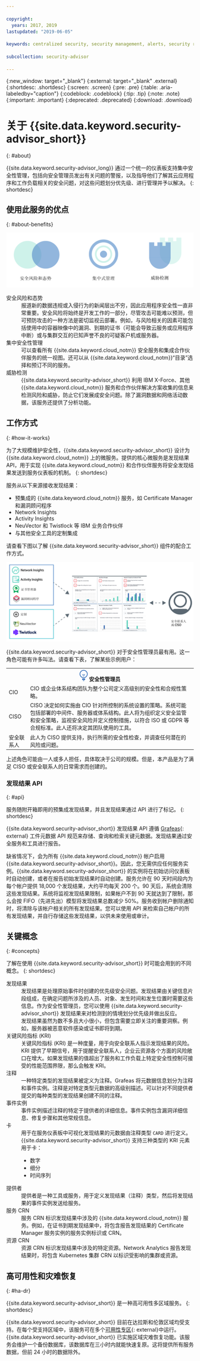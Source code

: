 ```yaml
---

copyright:
  years: 2017, 2019
lastupdated: "2019-06-05"

keywords: centralized security, security management, alerts, security risk, insights, threat detection

subcollection: security-advisor

---
```


{:new_window: target="_blank"}
{:external: target="_blank" .external}
{:shortdesc: .shortdesc}
{:screen: .screen}
{:pre: .pre}
{:table: .aria-labeledby="caption"}
{:codeblock: .codeblock}
{:tip: .tip}
{:note: .note}
{:important: .important}
{:deprecated: .deprecated}
{:download: .download}

# 关于 {{site.data.keyword.security-advisor_short}}
{: #about}

{{site.data.keyword.security-advisor_long}} 通过一个统一的仪表板支持集中安全性管理，包括向安全管理员发出有关问题的警报，以及指导他们了解其云应用程序和工作负载相关的安全问题，对这些问题划分优先级、进行管理并予以解决。
{: shortdesc}

## 使用此服务的优点
{: #about-benefits}

![{{site.data.keyword.security-advisor_short}} 体系结构](images/sa-benefits.png)


<dl>
  <dt>安全风险和态势</dt>
    <dd>报道新的数据违规或入侵行为的新闻层出不穷，因此应用程序安全性一直非常重要。安全风险将始终是开发工作的一部分，尽管攻击可能难以预测，但可预防攻击的一种方法是密切监视云部署。例如，与风险相关的因素可能包括使用中的容器映像中的漏洞、到期的证书（可能会导致云服务或应用程序中断）或与集群交互的已知声誉不良的可疑客户机或服务器。</dd>
  <dt>集中安全性管理</dt>
    <dd>可以查看所有 {{site.data.keyword.cloud_notm}} 安全服务和集成合作伙伴服务的统一视图。还可以从 {{site.data.keyword.cloud_notm}}“目录”选择和预订不同的服务。</dd>
  <dt>威胁检测</dt>
    <dd>{{site.data.keyword.security-advisor_short}} 利用 IBM X-Force、其他 {{site.data.keyword.cloud_notm}} 服务和合作伙伴解决方案收集的信息来检测风险和威胁，防止它们发展成安全问题。除了漏洞数据和网络活动数据，该服务还提供了分析功能。</dd>
</dl>


## 工作方式
{: #how-it-works}

为了大规模维护安全性，{{site.data.keyword.security-advisor_short}} 设计为 {{site.data.keyword.cloud_notm}} 上的微服务。提供的核心微服务是发现结果 API，用于实现 {{site.data.keyword.cloud_notm}} 和合作伙伴服务将安全发现结果发送到服务仪表板的机制。
{: shortdesc}

服务从以下来源接收发现结果：
* 预集成的 {{site.data.keyword.cloud_notm}} 服务，如 Certificate Manager 和漏洞顾问程序
* Network Insights
* Activity Insights
* NeuVector 和 Twistlock 等 IBM 业务合作伙伴
* 与其他安全工具的定制集成

请查看下图以了解 {{site.data.keyword.security-advisor_short}} 组件的配合工作方式。

![{{site.data.keyword.security-advisor_short}} 体系结构](images/how-it-works.png)



{{site.data.keyword.security-advisor_short}} 对于安全性管理员最有用。这一角色可能有许多叫法。请查看下表，了解某些示例用户：

<table>
  <tr>
    <th colspan=2><img src="images/idea.png" alt="灯泡图标"/> 安全性管理员</th>
  </tr>
  <tr>
    <td>CIO</td>
    <td>CIO 或企业体系结构团队为整个公司定义高级别的安全性和合规性策略。</td>
  </tr>
  <tr>
    <td>CISO</td>
    <td>CISO 决定如何实施由 CIO 针对所控制的系统设置的策略。系统可能包括部署的中间件、服务器或体系结构。此人将为组织定义安全监管和安全策略，监视安全风险并定义控制措施，以符合 ISO 或 GDPR 等合规标准。此人还将决定其团队使用的工具。</td>
  </tr>
  <tr>
    <td>安全联系人</td>
    <td>此人为 CISO 提供支持，执行所需的安全性检查，并调查任何潜在的风险或问题。</td>
  </tr>
</table>

上述角色可能由一人或多人担任，具体取决于公司的规模。但是，本产品是为了满足 CISO 或安全联系人的日常需求而创建的。


### 发现结果 API
{: #api}

服务随附开箱即用的预集成发现结果，并且发现结果通过 API 进行了标记。
{: shortdesc}

{{site.data.keyword.security-advisor_short}} 发现结果 API 遵循 [Grafeas](https://grafeas.io/){: external} 工件元数据 API 规范来存储、查询和检索关键元数据。发现结果通过安全服务和工具进行报告。

缺省情况下，会为所有 {{site.data.keyword.cloud_notm}} 帐户启用 {{site.data.keyword.security-advisor_short}}。因此，您无需供应任何服务实例。{{site.data.keyword.security-advisor_short}} 的实例将在初始访问仪表板时自动创建，或者在报告初始发现结果时自动创建。服务允许在 90 天时间段内为每个帐户提供 18,000 个发现结果，大约平均每天 200 个。90 天后，系统会清除这些发现结果。系统将监视发现结果限制，如果帐户不到 90 天就达到了限制，那么会按 FIFO（先进先出）模型将发现结果总数减少 50%。服务收到帐户删除通知时，将清除与该帐户相关的所有发现结果。您可以使用 API 来检索自己帐户的所有发现结果，并自行存储这些发现结果，以供未来使用或审计。


## 关键概念
{: #concepts}

了解在使用 {{site.data.keyword.security-advisor_short}} 时可能会用到的不同概念。
{: shortdesc}

<dl>
  <dt>发现结果</dt>
    <dd>发现结果是处理原始事件时创建的优先级安全问题。发现结果由关键信息片段组成，在确定问题所涉及的人员、对象、发生时间和发生位置时需要这些信息。作为安全性管理员，您可以使用 {{site.data.keyword.security-advisor_short}} 发现结果来对检测到的情境划分优先级并做出反应。</br>发现结果虽然为数不多且大小很小，但包含需要立即关注的重要洞察。例如，服务器被恶意软件感染或证书即将到期。</dd>
  <dt>关键风险指标 (KRI)</dt>
    <dd>关键风险指标 (KRI) 是一种度量，用于向安全联系人指示发现结果的风险。KRI 提供了早期信号，用于提醒安全联系人，企业云资源各个方面的风险敞口在增大。如果发现结果的值超出了服务和工作负载上特定安全性控制可接受的性能范围界限，那么会触发 KRI。</dd>
  <dt>注释</dt>
    <dd>一种特定类型的发现结果被定义为注释。Grafeas 将元数据信息划分为注释和事件实例。注释是对特定类型元数据的高级别描述。可以针对不同提供者提交的每种类型的发现结果创建不同的注释。</dd>
  <dt>事件实例</dt>
    <dd>事件实例描述注释的特定于提供者的详细信息。事件实例包含漏洞详细信息、修复步骤和其他常规信息。</dd>
  <dt>卡</dt>
    <dd>用于在服务仪表板中可视化发现结果的元数据由注释类型 <code>CARD</code> 进行定义。 {{site.data.keyword.security-advisor_short}} 支持三种类型的 KRI 元素用于卡：<ul><li>数字</li><li>细分</li><li>时间序列</li></ul></dd>
  <dt>提供者</dt>
    <dd>提供者是一种工具或服务，用于定义发现结果（注释）类型，然后将发现结果的事件实例发送给服务。</dd>
  <dt>服务 CRN</dt>
    <dd>服务 CRN 标识发现结果中涉及的 {{site.data.keyword.cloud_notm}} 服务。例如，在证书到期发现结果中，将包含报告发现结果的 Certificate Manager 服务实例的服务实例标识或 CRN。</dd>
  <dt>资源 CRN</dt>
    <dd>资源 CRN 标识发现结果中涉及的特定资源。Network Analytics 报告发现结果时，将包含 Kubernetes 集群 CRN 以标识受影响的集群或资源。</dd>
</dl>


## 高可用性和灾难恢复
{: #ha-dr}

{{site.data.keyword.security-advisor_short}} 是一种高可用性多区域服务。
{: shortdesc}

{{site.data.keyword.security-advisor_short}} 目前在达拉斯和伦敦区域均受支持。在每个受支持区域中，该服务可在多个[可用性专区](https://www.ibm.com/cloud/blog/announcements/improving-app-availability-multizone-clusters){: external}中运行。{{site.data.keyword.security-advisor_short}} 已实施区域灾难恢复功能。该服务会维护一个备份数据库，该数据库在三小时内就能快速复原。这将提供所有服务数据，但前 24 小时的数据除外。

